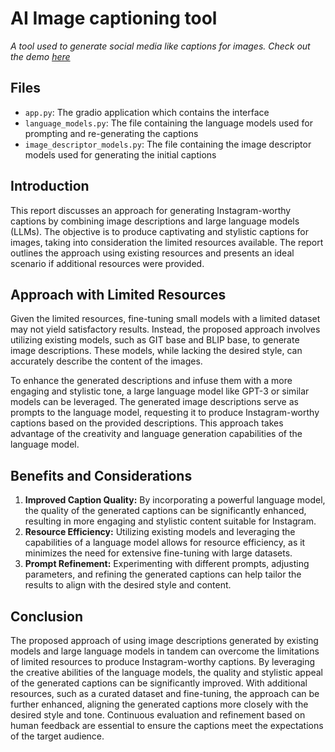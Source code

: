 # AI Image captioning tool
*A tool used to generate social media like captions for images. Check out the demo [here](https://vimeo.com/manage/videos/832600239)*


## Files

- `app.py`: The gradio application which contains the interface 
- `language_models.py`: The file containing the language models used for prompting and re-generating the captions
- `image_descriptor_models.py`: The file containing the image descriptor models used for generating the initial captions


## Introduction

This report discusses an approach for generating Instagram-worthy captions by combining image descriptions and large language models (LLMs). The objective is to produce captivating and stylistic captions for images, taking into consideration the limited resources available. The report outlines the approach using existing resources and presents an ideal scenario if additional resources were provided.


## Approach with Limited Resources

Given the limited resources, fine-tuning small models with a limited dataset may not yield satisfactory results. Instead, the proposed approach involves utilizing existing models, such as GIT base and BLIP base, to generate image descriptions. These models, while lacking the desired style, can accurately describe the content of the images.

To enhance the generated descriptions and infuse them with a more engaging and stylistic tone, a large language model like GPT-3 or similar models can be leveraged. The generated image descriptions serve as prompts to the language model, requesting it to produce Instagram-worthy captions based on the provided descriptions. This approach takes advantage of the creativity and language generation capabilities of the language model.


## **Benefits and Considerations**

1. **Improved Caption Quality:** By incorporating a powerful language model, the quality of the generated captions can be significantly enhanced, resulting in more engaging and stylistic content suitable for Instagram.
2. **Resource Efficiency:** Utilizing existing models and leveraging the capabilities of a language model allows for resource efficiency, as it minimizes the need for extensive fine-tuning with large datasets.
3. **Prompt Refinement:** Experimenting with different prompts, adjusting parameters, and refining the generated captions can help tailor the results to align with the desired style and content.


## Conclusion

The proposed approach of using image descriptions generated by existing models and large language models in tandem can overcome the limitations of limited resources to produce Instagram-worthy captions. By leveraging the creative abilities of the language models, the quality and stylistic appeal of the generated captions can be significantly improved. With additional resources, such as a curated dataset and fine-tuning, the approach can be further enhanced, aligning the generated captions more closely with the desired style and tone. Continuous evaluation and refinement based on human feedback are essential to ensure the captions meet the expectations of the target audience.
